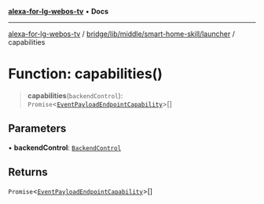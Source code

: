 [**alexa-for-lg-webos-tv**](../../../../../../README.md) • **Docs**

***

[alexa-for-lg-webos-tv](../../../../../../modules.md) / [bridge/lib/middle/smart-home-skill/launcher](../README.md) / capabilities

# Function: capabilities()

> **capabilities**(`backendControl`): `Promise`\<[`EventPayloadEndpointCapability`](../../../../../../common/smart-home-skill/response/interfaces/EventPayloadEndpointCapability.md)\>[]

## Parameters

• **backendControl**: [`BackendControl`](../../../../backend/backend-control/classes/BackendControl.md)

## Returns

`Promise`\<[`EventPayloadEndpointCapability`](../../../../../../common/smart-home-skill/response/interfaces/EventPayloadEndpointCapability.md)\>[]
